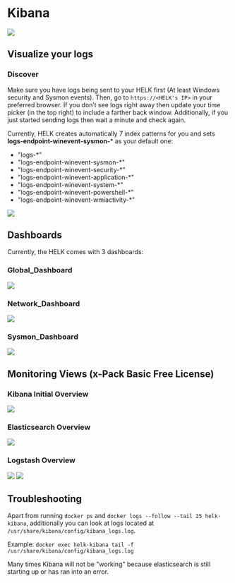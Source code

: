 # Kibana

![](../images/KIBANA-Design.png)

## Visualize your logs

### Discover

Make sure you have logs being sent to your HELK first (At least Windows security and Sysmon events). Then, go to `https://<HELK's IP>` in your preferred browser. If you don’t see logs right away then update your time picker (in the top right) to include a farther back window. Additionally, if you just started sending logs then wait a minute and check again.

Currently, HELK creates automatically 7 index patterns for you and sets **logs-endpoint-winevent-sysmon-*** as your default one:

* "logs-*"
* "logs-endpoint-winevent-sysmon-*"
* "logs-endpoint-winevent-security-*"
* "logs-endpoint-winevent-application-*"
* "logs-endpoint-winevent-system-*"
* "logs-endpoint-winevent-powershell-*"
* "logs-endpoint-winevent-wmiactivity-*"

<img src="../images/KIBANA-Discovery.png">

## Dashboards

Currently, the HELK comes with 3 dashboards:

### Global_Dashboard

<img src="../images/KIBANA-GlobalDashboard.png">

### Network_Dashboard

<img src="../images/KIBANA-NetworkDashboard.png">

### Sysmon_Dashboard

<img src="../images/KIBANA-SysmonDashboard.png">

## Monitoring Views (x-Pack Basic Free License)

### Kibana Initial Overview

<img src="../images/MONITORING-Kibana-Overview.png">

### Elasticsearch Overview

<img src="../images/MONITORING-Elasticsearch-Overview.png">

### Logstash Overview

<img src="../images/MONITORING-Logstash-Overview.png">

<img src="../images/MONITORING-Logstash-Nodes-Overview.png">

## Troubleshooting

Apart from running `docker ps` and `docker logs --follow --tail 25 helk-kibana`, additionally you can look at logs located at `/usr/share/kibana/config/kibana_logs.log`.

Example: `docker exec helk-kibana tail -f /usr/share/kibana/config/kibana_logs.log`

Many times Kibana will not be "working" because elasticsearch is still starting up or has ran into an error.
